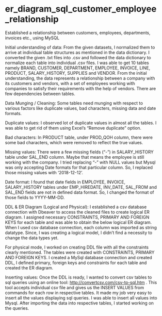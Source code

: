 # er_diagram_sql_customer_employee_relationship
Established a relationship between customers, employees, departments, invoices etc., using MySQL

Initial understanding of data:
From the given datasets, I normalized them to arrive at individual table structures as mentioned in the data dictionary. I converted the given .txt files into .csv and followed the data dictionary to normalize each table into individual .csv files. I was able to get 10 tables namely BRAND, CUSTOMER, DEPARTMENT, EMPLOYEE, INVOICE, LINE, PRODUCT, SALARY_HISTORY, SUPPLIES and VENDOR. From the initial understanding, the data represents a relationship between a company with its customers and vendors, with a set of employees working with companies to satisfy their requirements with the help of vendors. There are few dependencies between tables.

Data Munging / Cleaning:
Some tables need munging with respect to various factors like duplicate values, bad characters, missing data and date formats. 

Duplicate values: I observed lot of duplicate values in almost all the tables. I was able to get rid of them using Excel’s “Remove duplicate” option. 

Bad characters: In PRODUCT table, under PROD_QOH column, there were some bad characters, which were removed to reflect the true values.
  
Missing values: There were a few missing fields (“-”) in SALARY_HISTORY table under SAL_END column. Maybe that means the employee is still working with the company. I tried replacing “-” with NULL values but Mysql was only accepting Date formats for that particular column. So, I replaced those missing values with ‘2018-12-12’. 
 
Date format: I found that date fields in EMPLOYEE, INVOICE, SALARY_HISTORY tables under EMP_HIREDATE, INV_DATE, SAL_FROM and SAL_END fields are not in defined data format. So, I changed the format of those fields to YYYY-MM-DD.
 

DDL & ER Diagram (Logical and Physical):
I established a csv database connection with Dbeaver to access the cleaned files to create logical ER diagram. I assigned necessary CONSTRAINTS, PRIMARY AND FOREIGN KEYS for each table and was able to obtain the below logical ER diagram. When I used csv database connection, each column was imported as string datatype. Since, I was creating a logical model, I didn’t find a necessity to change the data types yet.
 
For physical mode, I worked on creating DDL file with all the constraints clearly mentioned. The tables were created with CONSTRAINTS, PRIMARY AND FOREIGN KEYS. I created a MySql database connection and created DDL, I defined primary, foreign keys and constraints for each table and created the ER diagram. 

Inserting values:
Once the DDL is ready, I wanted to convert csv tables to sql queries using an online tool: http://convertcsv.com/csv-to-sql.htm . This tool accepts individual csv file and gives us the INSERT VALUES from commands for each row in respective tables. It made my job very easy to insert all the values displaying sql queries. I was able to insert all values into Mysql. After importing the data into respective tables, I started working on the queries.

